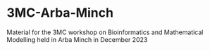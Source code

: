 # 3MC-Arba-Minch
Material for the 3MC workshop on Bioinformatics and Mathematical Modelling held in Arba Minch in December 2023
